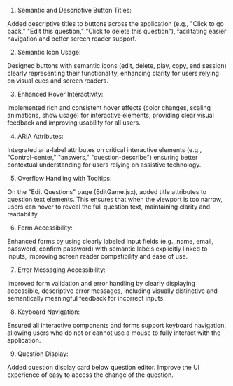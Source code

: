 1. Semantic and Descriptive Button Titles:

  Added descriptive titles to buttons across the application (e.g., "Click to go back," "Edit this question," "Click to delete this question"), facilitating easier navigation and better screen reader support.

2. Semantic Icon Usage:

  Designed buttons with semantic icons (edit, delete, play, copy, end session) clearly representing their functionality, enhancing clarity for users relying on visual cues and screen readers.

3. Enhanced Hover Interactivity:

  Implemented rich and consistent hover effects (color changes, scaling animations, show usage) for interactive elements, providing clear visual feedback and improving usability for all users.

4. ARIA Attributes:

  Integrated aria-label attributes on critical interactive elements (e.g., "Control-center," "answers," "question-describe") ensuring better contextual understanding for users relying on assistive technology.

5. Overflow Handling with Tooltips:

  On the "Edit Questions" page (EditGame.jsx), added title attributes to question text elements. This ensures that when the viewport is too narrow, users can hover to reveal the full question text, maintaining clarity and readability.

6. Form Accessibility:

  Enhanced forms by using clearly labeled input fields (e.g., name, email, password, confirm password) with semantic labels explicitly linked to inputs, improving screen reader compatibility and ease of use.

7. Error Messaging Accessibility:

  Improved form validation and error handling by clearly displaying accessible, descriptive error messages, including visually distinctive and semantically meaningful feedback for incorrect inputs.

8. Keyboard Navigation:

  Ensured all interactive components and forms support keyboard navigation, allowing users who do not or cannot use a mouse to fully interact with the application.

9. Question Display:

  Added question display card below question editor. Improve the UI experience of easy to access the change of the question.